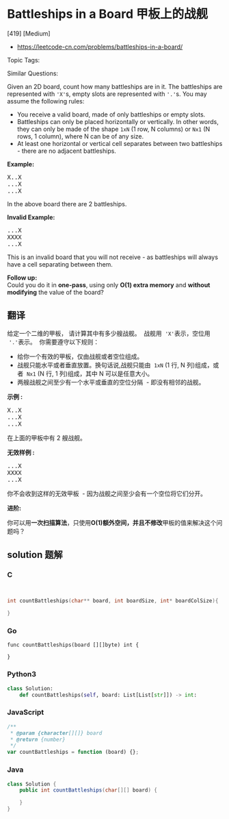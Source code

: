 # Battleships in a Board 甲板上的战舰

[419] [Medium]

- https://leetcode-cn.com/problems/battleships-in-a-board/

Topic Tags:

Similar Questions:

Given an 2D board, count how many battleships are in it. The battleships are represented with `'X'`s, empty slots are represented with `'.'`s. You may assume the following rules:

- You receive a valid board, made of only battleships or empty slots.
- Battleships can only be placed horizontally or vertically. In other words, they can only be made of the shape `1xN` (1 row, N columns) or `Nx1` (N rows, 1 column), where N can be of any size.
- At least one horizontal or vertical cell separates between two battleships - there are no adjacent battleships.

**Example:**

<pre>X..X
...X
...X
</pre>

In the above board there are 2 battleships.

**Invalid Example:**

<pre>...X
XXXX
...X
</pre>

This is an invalid board that you will not receive - as battleships will always have a cell separating between them.

**Follow up:**  
Could you do it in **one-pass**, using only **O(1) extra memory** and **without modifying** the value of the board?

## 翻译

给定一个二维的甲板， 请计算其中有多少艘战舰。  战舰用  `'X'`表示，空位用  `'.'`表示。  你需要遵守以下规则：

- 给你一个有效的甲板，仅由战舰或者空位组成。
- 战舰只能水平或者垂直放置。换句话说,战舰只能由  `1xN` (1 行, N 列)组成，或者  `Nx1` (N 行, 1 列)组成，其中 N 可以是任意大小。
- 两艘战舰之间至少有一个水平或垂直的空位分隔  - 即没有相邻的战舰。

**示例 :**

<pre>X..X
...X
...X
</pre>

在上面的甲板中有 2 艘战舰。

**无效样例 :**

<pre>...X
XXXX
...X
</pre>

你不会收到这样的无效甲板  - 因为战舰之间至少会有一个空位将它们分开。

**进阶:**

你可以用**一次扫描算法**，只使用**O(1)额外空间，**并且**不修改**甲板的值来解决这个问题吗？

## solution 题解

### C

```c


int countBattleships(char** board, int boardSize, int* boardColSize){

}


```

### Go

```golang
func countBattleships(board [][]byte) int {

}
```

### Python3

```python
class Solution:
    def countBattleships(self, board: List[List[str]]) -> int:

```

### JavaScript

```javascript
/**
 * @param {character[][]} board
 * @return {number}
 */
var countBattleships = function (board) {};
```

### Java

```java
class Solution {
    public int countBattleships(char[][] board) {

    }
}
```
